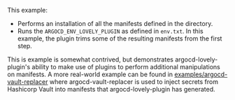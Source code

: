 This example:
- Performs an installation of all the manifests defined in the directory.
- Runs the `ARGOCD_ENV_LOVELY_PLUGIN` as defined in `env.txt`. In this example, the plugin trims some of the resulting manifests from the first step.

This is example is somewhat contrived, but demonstrates argocd-lovely-plugin's ability to make use of plugins to perform additional manipulations on manifests. A more real-world example can be found in [examples/argocd-vault-replacer](../../examples/argocd-vault-replacer) where argocd-vault-replacer is used to inject secrets from Hashicorp Vault into manifests that argocd-lovely-plugin has generated.
